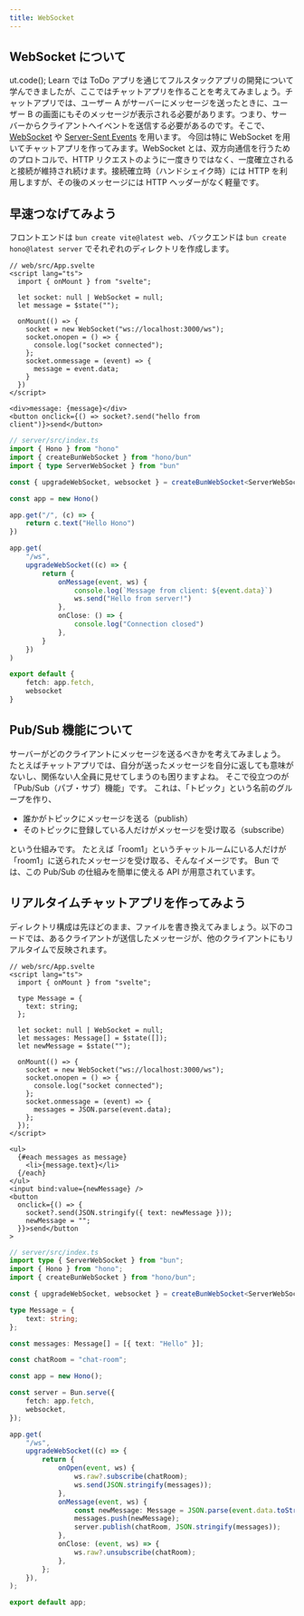 ```yaml
---
title: WebSocket
---
```


## WebSocket について
ut.code(); Learn では ToDo アプリを通じてフルスタックアプリの開発について学んできましたが、ここではチャットアプリを作ることを考えてみましょう。チャットアプリでは、ユーザー A がサーバーにメッセージを送ったときに、ユーザー B の画面にもそのメッセージが表示される必要があります。つまり、サーバーからクライアントへイベントを送信する必要があるのです。そこで、[WebSocket](https://developer.mozilla.org/ja/docs/Web/API/WebSockets_API) や [Server-Sent Events](https://developer.mozilla.org/ja/docs/Web/API/Server-sent_events/Using_server-sent_events) を用います。
今回は特に WebSocket を用いてチャットアプリを作ってみます。WebSocket とは、双方向通信を行うためのプロトコルで、HTTP リクエストのように一度きりではなく、一度確立されると接続が維持され続けます。接続確立時（ハンドシェイク時）には HTTP を利用しますが、その後のメッセージには HTTP ヘッダーがなく軽量です。

## 早速つなげてみよう
フロントエンドは `bun create vite@latest web`、バックエンドは `bun create hono@latest server` でそれぞれのディレクトリを作成します。
```svelte
// web/src/App.svelte
<script lang="ts">
  import { onMount } from "svelte";

  let socket: null | WebSocket = null;
  let message = $state("");

  onMount(() => {
    socket = new WebSocket("ws://localhost:3000/ws");
    socket.onopen = () => {
      console.log("socket connected");
    };
    socket.onmessage = (event) => {
      message = event.data;
    } 
  })
</script>

<div>message: {message}</div>
<button onclick={() => socket?.send("hello from client")}>send</button>
```
```ts
// server/src/index.ts
import { Hono } from "hono"
import { createBunWebSocket } from "hono/bun"
import { type ServerWebSocket } from "bun"

const { upgradeWebSocket, websocket } = createBunWebSocket<ServerWebSocket>()

const app = new Hono()

app.get("/", (c) => {
    return c.text("Hello Hono")
})

app.get(
    "/ws",
    upgradeWebSocket((c) => {
        return {
            onMessage(event, ws) {
                console.log(`Message from client: ${event.data}`)
                ws.send("Hello from server!")
            },
            onClose: () => {
                console.log("Connection closed")
            },
        }
    })
)

export default {
    fetch: app.fetch,
    websocket
}
```

## Pub/Sub 機能について
サーバーがどのクライアントにメッセージを送るべきかを考えてみましょう。
たとえばチャットアプリでは、自分が送ったメッセージを自分に返しても意味がないし、関係ない人全員に見せてしまうのも困りますよね。
そこで役立つのが「Pub/Sub（パブ・サブ）機能」です。
これは、「トピック」という名前のグループを作り、

- 誰かがトピックにメッセージを送る（publish）
- そのトピックに登録している人だけがメッセージを受け取る（subscribe）

という仕組みです。
たとえば「room1」というチャットルームにいる人だけが「room1」に送られたメッセージを受け取る、そんなイメージです。
Bun では、この Pub/Sub の仕組みを簡単に使える API が用意されています。

## リアルタイムチャットアプリを作ってみよう
ディレクトリ構成は先ほどのまま、ファイルを書き換えてみましょう。以下のコードでは、あるクライアントが送信したメッセージが、他のクライアントにもリアルタイムで反映されます。
```svelte
// web/src/App.svelte
<script lang="ts">
  import { onMount } from "svelte";

  type Message = {
    text: string;
  };

  let socket: null | WebSocket = null;
  let messages: Message[] = $state([]);
  let newMessage = $state("");

  onMount(() => {
    socket = new WebSocket("ws://localhost:3000/ws");
    socket.onopen = () => {
      console.log("socket connected");
    };
    socket.onmessage = (event) => {
      messages = JSON.parse(event.data);
    };
  });
</script>

<ul>
  {#each messages as message}
    <li>{message.text}</li>
  {/each}
</ul>
<input bind:value={newMessage} />
<button
  onclick={() => {
    socket?.send(JSON.stringify({ text: newMessage }));
    newMessage = "";
  }}>send</button
>

```

```ts
// server/src/index.ts
import type { ServerWebSocket } from "bun";
import { Hono } from "hono";
import { createBunWebSocket } from "hono/bun";

const { upgradeWebSocket, websocket } = createBunWebSocket<ServerWebSocket>();

type Message = {
    text: string;
};

const messages: Message[] = [{ text: "Hello" }];

const chatRoom = "chat-room";

const app = new Hono();

const server = Bun.serve({
    fetch: app.fetch,
    websocket,
});

app.get(
    "/ws",
    upgradeWebSocket((c) => {
        return {
            onOpen(event, ws) {
                ws.raw?.subscribe(chatRoom);
                ws.send(JSON.stringify(messages));
            },
            onMessage(event, ws) {
                const newMessage: Message = JSON.parse(event.data.toString());
                messages.push(newMessage);
                server.publish(chatRoom, JSON.stringify(messages));
            },
            onClose: (event, ws) => {
                ws.raw?.unsubscribe(chatRoom);
            },
        };
    }),
);

export default app;

```